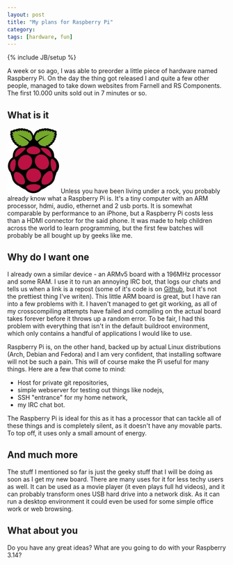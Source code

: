 ```yaml
---
layout: post
title: "My plans for Raspberry Pi"
category: 
tags: [hardware, fun]
---
```

{% include JB/setup %}

A week or so ago, I was able to preorder a little piece of hardware named Raspberry Pi. On the day the thing got released I and quite a few other people, managed to take down websites from Farnell and RS Components. The first 10.000 units sold out in 7 minutes or so. 

What is it
----------

<img class="txt-img" src="/assets/pics/berryLogo.jpg" title="Raspberry logo" width="119" alt="logo" />
Unless you have been living under a rock, you probably already know what a Raspberry Pi is. It's a tiny computer with an ARM processor, hdmi, audio, ethernet and 2 usb ports. It is somewhat comparable by performance to an iPhone, but a Raspberry Pi costs less than a HDMI connector for the said phone. It was made to help children across the world to learn programming, but the first few batches will probably be all bought up by geeks like me.

Why do I want one
-----------------

I already own a similar device - an ARMv5 board with a 196MHz processor and some RAM. I use it to run an annoying IRC bot, that logs our chats and tells us when a link is a repost (some of it's code is on [Github](https://github.com/Smotko/botko), but it's not the prettiest thing I've writen). This little ARM board is great, but I have ran into a few problems with it. I haven't managed to get git working, as all of my crosscompiling attempts have failed and compiling on the actual board takes forever before it throws up a random error. To be fair, I had this problem with everything that isn't in the default buildroot environment, which only contains a handful of applications I would like to use.

Raspberry Pi is, on the other hand, backed up by actual Linux distributions (Arch, Debian and Fedora) and I am very confident, that installing software will not be such a pain. This will of course make the Pi useful for many things. Here are a few that come to mind: 

* Host for private git repositories,
* simple webserver for testing out things like nodejs,
* SSH "entrance" for my home network,
* my IRC chat bot.

The Raspberry Pi is ideal for this as it has a processor that can tackle all of these things and is completely silent, as it doesn't have any movable parts. To top off, it uses only a small amount of energy.

And much more
-------------

The stuff I mentioned so far is just the geeky stuff that I will be doing as soon as I get my new board. There are many uses for it for less techy users as well. It  can be used as a movie player (it even plays full hd videos), and it can probably transform ones USB hard drive into a network disk. As it can run a desktop environment it could even be used for some simple office work or web browsing.

What about you
-------------

Do you have any great ideas? What are you going to do with your Raspberry 3.14?
